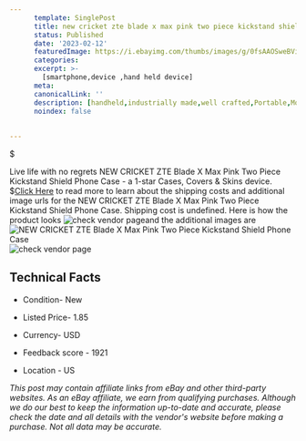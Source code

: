 ```yaml
---
      template: SinglePost
      title: new cricket zte blade x max pink two piece kickstand shield phone case
      status: Published
      date: '2023-02-12'
      featuredImage: https://i.ebayimg.com/thumbs/images/g/0fsAAOSweBVilp9l/s-l225.jpg
      categories: 
      excerpt: >-
        [smartphone,device ,hand held device]
      meta:
      canonicalLink: ''
      description: [handheld,industrially made,well crafted,Portable,Mobile,Compact,Convenient,Lightweight,Maneuverable,Man-portable,Miniature,Carriable,Hand-held,Light,Holdable,Transportable,Mobile device,Pocket-sized,On-the-go,Wireless,Cordless,Compact size,Convenient size, smartphone,device ,hand held device]
      noindex: false
      
        
---
```

$

Live life with no regrets NEW CRICKET ZTE Blade X Max Pink Two Piece Kickstand Shield Phone Case - a 1-star Cases, Covers & Skins device.
$[Click Here](https://www.ebay.com/itm/175303380110?hash=item28d0e54c8e%3Ag%3A0fsAAOSweBVilp9l&mkevt=1&mkcid=1&mkrid=711-53200-19255-0&campid=%253CePNCampaignId%253E&customid=%253CreferenceId%253E&toolid=10049) to read more to learn about the shipping costs and additional image urls for the NEW CRICKET ZTE Blade X Max Pink Two Piece Kickstand Shield Phone Case. Shipping cost is undefined. Here is how the product looks ![check vendor page](https://i.ebayimg.com/thumbs/images/g/0fsAAOSweBVilp9l/s-l225.jpg)and the additional images are![NEW CRICKET ZTE Blade X Max Pink Two Piece Kickstand Shield Phone Case](https://i.ebayimg.com/images/g/0fsAAOSweBVilp9l/s-l1600.jpg)![check vendor page](https://origin-galleryplus.ebayimg.com/ws/web/175303380110_2_0_1/225x225.jpg,https://origin-galleryplus.ebayimg.com/ws/web/175303380110_3_0_1/225x225.jpg,https://origin-galleryplus.ebayimg.com/ws/web/175303380110_4_0_1/225x225.jpg,https://origin-galleryplus.ebayimg.com/ws/web/175303380110_5_0_1/225x225.jpg,https://origin-galleryplus.ebayimg.com/ws/web/175303380110_6_0_1/225x225.jpg,https://origin-galleryplus.ebayimg.com/ws/web/175303380110_7_0_1/225x225.jpg,https://origin-galleryplus.ebayimg.com/ws/web/175303380110_8_0_1/225x225.jpg,https://origin-galleryplus.ebayimg.com/ws/web/175303380110_9_0_1/225x225.jpg,https://origin-galleryplus.ebayimg.com/ws/web/175303380110_10_0_1/225x225.jpg)



 ## Technical Facts 



     
      

 - Condition- New 


      

 - Listed Price- 1.85 


      

 - Currency- USD 


      

 - Feedback score - 1921 


      

 - Location - US 


      
      

 *_This post may contain affiliate links from eBay and other third-party websites. As an eBay affiliate, we earn from qualifying purchases. Although we do our best to keep the information up-to-date and accurate, please check the date and all details with the vendor's website before making a purchase. Not all data may be accurate._*






